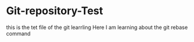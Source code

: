 # Git-repository-Test
this is the tet file of the git learrling
Here I am learning about the git rebase command
